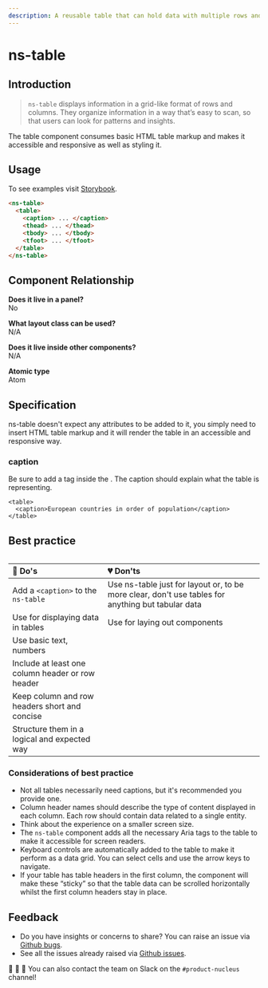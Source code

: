 ```yaml
---
description: A reusable table that can hold data with multiple rows and multiple columns.
---
```


# ns-table

## Introduction

> `ns-table` displays information in a grid-like format of rows and columns. They organize information in a way that’s easy to scan, so that users can look for patterns and insights.

The table component consumes basic HTML table markup and makes it accessible and responsive as well as styling it.


## Usage

To see examples visit [Storybook](https://nucleus.bgdigital.xyz/demo/index.html?path=/story/ns-table).

```html
<ns-table>
  <table>
    <caption> ... </caption>
    <thead> ... </thead>
    <tbody> ... </tbody>
    <tfoot> ... </tfoot>
  </table>
</ns-table>
```

## Component Relationship

**Does it live in a panel?**  
No

**What layout class can be used?**  
N/A

**Does it live inside other components?**  
N/A

**Atomic type**  
Atom

## Specification

ns-table doesn't expect any attributes to be added to it, you simply need to insert HTML table markup and it will render the table in an accessible and responsive way.

### caption
Be sure to add a <caption> tag inside the <table>.  The caption should explain what the table is representing.
  
  ```
  <table>
    <caption>European countries in order of population</caption>
  </table>
  ```

## Best practice

| 💚 Do's | 💔 Don'ts |
| :--- | :--- |
| Add a `<caption>` to the `ns-table` | Use ns-table just for layout or, to be more clear, don't use tables for anything but tabular data |
| Use for displaying data in tables | Use for laying out components |
| Use basic text, numbers | |
| Include at least one column header or row header | |
| Keep column and row headers short and concise | |
| Structure them in a logical and expected way | |


### Considerations of best practice
  
* Not all tables necessarily need captions, but it's recommended you provide one.
* Column header names should describe the type of content displayed in each column. Each row should contain data related to a single entity.
* Think about the experience on a smaller screen size. 
* The `ns-table` component adds all the necessary Aria tags to the table to make it accessible for screen readers.
* Keyboard controls are automatically added to the table to make it perform as a data grid.  You can select cells and use the arrow keys to navigate.
* If your table has table headers <th> in the first column, the component will make these “sticky” so that the table data can be scrolled horizontally whilst the first column headers stay in place.


## Feedback

* Do you have insights or concerns to share? You can raise an issue via [Github bugs](https://github.com/ConnectedHomes/nucleus/issues/new?assignees=&labels=Bug&template=a--bug-report.md&title=[bug]%20ns-table).
* See all the issues already raised via [Github issues](https://github.com/connectedHomes/nucleus/issues?utf8=%E2%9C%93&q=is%3Aopen+is%3Aissue+label%3ABug+ns-table).

💩 🎉 🦄 You can also contact the team on Slack on the `#product-nucleus` channel!
